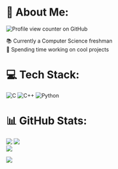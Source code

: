 # 💫 About Me:
![Profile view counter on GitHub](https://komarev.com/ghpvc/?username=Glowingspy)

📚 Currently a Computer Science freshman<br>💭 Spending time working on cool projects


# 💻 Tech Stack:
![C](https://img.shields.io/badge/c-%2300599C.svg?style=for-the-badge&logo=c&logoColor=white) ![C++](https://img.shields.io/badge/c++-%2300599C.svg?style=for-the-badge&logo=c%2B%2B&logoColor=white) ![Python](https://img.shields.io/badge/python-3670A0?style=for-the-badge&logo=python&logoColor=ffdd54)
# 📊 GitHub Stats:
![](https://github-readme-stats.vercel.app/api?username=Glowingspy&theme=dark&hide_border=false&include_all_commits=false&count_private=false)
![](https://github-readme-streak-stats.herokuapp.com/?user=Glowingspy&theme=dark&hide_border=false)<br/>
![](https://github-readme-stats.vercel.app/api/top-langs/?username=Glowingspy&theme=dark&hide_border=false&include_all_commits=false&count_private=false&layout=compact)

[![](https://visitcount.itsvg.in/api?id=Glowingspy&icon=0&color=0)](https://visitcount.itsvg.in)




<!-- Proudly created with GPRM ( https://gprm.itsvg.in ) -->

